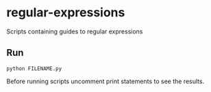 # regular-expressions
Scripts containing guides to regular expressions

## Run
```
python FILENAME.py
```

Before running scripts uncomment print statements to see the results.

